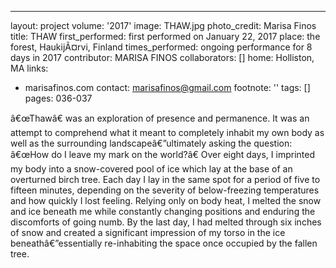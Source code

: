 ---
layout: project
volume: '2017'
image: THAW.jpg
photo_credit: Marisa Finos
title: THAW
first_performed: first performed on January 22, 2017
place: the forest, HaukijÃ¤rvi, Finland
times_performed: ongoing performance for 8 days in 2017
contributor: MARISA FINOS
collaborators: []
home: Holliston, MA
links:
- marisafinos.com
contact: marisafinos@gmail.com
footnote: ''
tags: []
pages: 036-037



â€œThawâ€ was an exploration of presence and permanence. It was an attempt to comprehend what it meant to completely inhabit my own body as well as the surrounding landscapeâ€”ultimately asking the question: â€œHow do I leave my mark on the world?â€ Over eight days, I imprinted my body into a snow-covered pool of ice which lay at the base of an overturned birch tree. Each day I lay in the same spot for a period of five to fifteen minutes, depending on the severity of below-freezing temperatures and how quickly I lost feeling. Relying only on body heat, I melted the snow and ice beneath me while constantly changing positions and enduring the discomforts of going numb. By the last day, I had melted through six inches of snow and created a significant impression of my torso in the ice beneathâ€”essentially re-inhabiting the space once occupied by the fallen tree.
